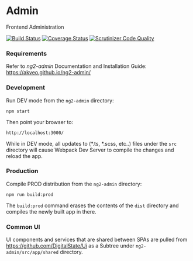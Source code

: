 # Admin

Frontend Administration

[![Build Status](https://travis-ci.org/DigitalState/Admin.svg?branch=develop)](https://travis-ci.org/DigitalState/Admin)
[![Coverage Status](https://coveralls.io/repos/github/DigitalState/Admin/badge.svg?branch=develop)](https://coveralls.io/github/DigitalState/Admin?branch=develop)
[![Scrutinizer Code Quality](https://scrutinizer-ci.com/g/DigitalState/Admin/badges/quality-score.png?b=develop)](https://scrutinizer-ci.com/g/DigitalState/Admin/?branch=develop)


### Requirements

Refer to *ng2-admin* Documentation and Installation Guide: https://akveo.github.io/ng2-admin/

### Development
Run DEV mode from the `ng2-admin` directory:

```
npm start
```

Then point your browser to:
```
http://localhost:3000/
```

While in DEV mode, all updates to (*.ts, *.scss, etc..) files under the `src` directory will cause Webpack Dev Server to compile the changes and reload the app.


### Production
Compile PROD distribution from the `ng2-admin` directory:

```
npm run build:prod
```

The `build:prod` command erases the contents of the `dist` directory and compiles the newly built app in there.


### Common UI

UI components and services that are shared between SPAs are pulled from https://github.com/DigitalState/Ui as a Subtree under `ng2-admin/src/app/shared` directory.
